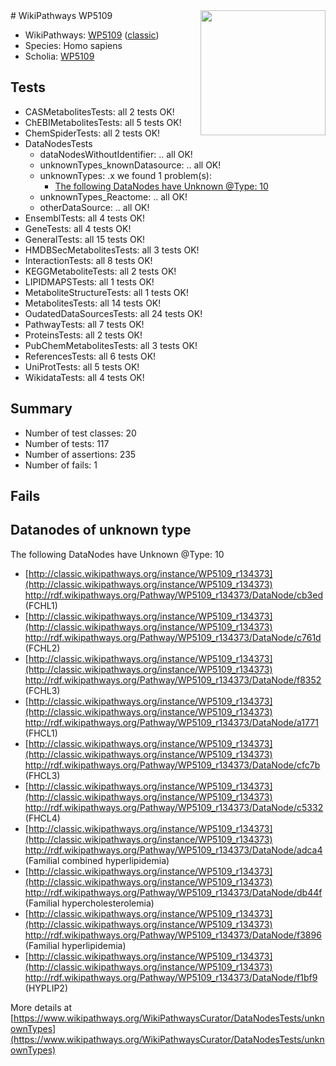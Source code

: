<img style="float: right; width: 200px" src="https://upload.wikimedia.org/wikipedia/commons/thumb/8/83/Wplogo_with_text_500.png/640px-Wplogo_with_text_500.png" />
# WikiPathways WP5109

* WikiPathways: [WP5109](https://wikipathways.org/pathways/WP5109) ([classic](https://classic.wikipathways.org/instance/WP5109))
* Species: Homo sapiens
* Scholia: [WP5109](https://scholia.toolforge.org/wikipathways/WP5109)
## Tests
* CASMetabolitesTests: all 2 tests OK!
* ChEBIMetabolitesTests: all 5 tests OK!
* ChemSpiderTests: all 2 tests OK!
* DataNodesTests
    * dataNodesWithoutIdentifier: .. all OK!
    * unknownTypes_knownDatasource: .. all OK!
    * unknownTypes: .x we found 1 problem(s):
        * [The following DataNodes have Unknown @Type: 10](#ef950831)
    * unknownTypes_Reactome: .. all OK!
    * otherDataSource: .. all OK!
* EnsemblTests: all 4 tests OK!
* GeneTests: all 4 tests OK!
* GeneralTests: all 15 tests OK!
* HMDBSecMetabolitesTests: all 3 tests OK!
* InteractionTests: all 8 tests OK!
* KEGGMetaboliteTests: all 2 tests OK!
* LIPIDMAPSTests: all 1 tests OK!
* MetaboliteStructureTests: all 1 tests OK!
* MetabolitesTests: all 14 tests OK!
* OudatedDataSourcesTests: all 24 tests OK!
* PathwayTests: all 7 tests OK!
* ProteinsTests: all 2 tests OK!
* PubChemMetabolitesTests: all 3 tests OK!
* ReferencesTests: all 6 tests OK!
* UniProtTests: all 5 tests OK!
* WikidataTests: all 4 tests OK!


## Summary

* Number of test classes: 20
* Number of tests: 117
* Number of assertions: 235
* Number of fails: 1

## Fails

<a name="ef950831" />

## Datanodes of unknown type

The following DataNodes have Unknown @Type: 10

* [http://classic.wikipathways.org/instance/WP5109_r134373](http://classic.wikipathways.org/instance/WP5109_r134373) http://rdf.wikipathways.org/Pathway/WP5109_r134373/DataNode/cb3ed (FCHL1)
* [http://classic.wikipathways.org/instance/WP5109_r134373](http://classic.wikipathways.org/instance/WP5109_r134373) http://rdf.wikipathways.org/Pathway/WP5109_r134373/DataNode/c761d (FCHL2)
* [http://classic.wikipathways.org/instance/WP5109_r134373](http://classic.wikipathways.org/instance/WP5109_r134373) http://rdf.wikipathways.org/Pathway/WP5109_r134373/DataNode/f8352 (FCHL3)
* [http://classic.wikipathways.org/instance/WP5109_r134373](http://classic.wikipathways.org/instance/WP5109_r134373) http://rdf.wikipathways.org/Pathway/WP5109_r134373/DataNode/a1771 (FHCL1)
* [http://classic.wikipathways.org/instance/WP5109_r134373](http://classic.wikipathways.org/instance/WP5109_r134373) http://rdf.wikipathways.org/Pathway/WP5109_r134373/DataNode/cfc7b (FHCL3)
* [http://classic.wikipathways.org/instance/WP5109_r134373](http://classic.wikipathways.org/instance/WP5109_r134373) http://rdf.wikipathways.org/Pathway/WP5109_r134373/DataNode/c5332 (FHCL4)
* [http://classic.wikipathways.org/instance/WP5109_r134373](http://classic.wikipathways.org/instance/WP5109_r134373) http://rdf.wikipathways.org/Pathway/WP5109_r134373/DataNode/adca4 (Familial combined hyperlipidemia)
* [http://classic.wikipathways.org/instance/WP5109_r134373](http://classic.wikipathways.org/instance/WP5109_r134373) http://rdf.wikipathways.org/Pathway/WP5109_r134373/DataNode/db44f (Familial hypercholesterolemia)
* [http://classic.wikipathways.org/instance/WP5109_r134373](http://classic.wikipathways.org/instance/WP5109_r134373) http://rdf.wikipathways.org/Pathway/WP5109_r134373/DataNode/f3896 (Familial hyperlipidemia)
* [http://classic.wikipathways.org/instance/WP5109_r134373](http://classic.wikipathways.org/instance/WP5109_r134373) http://rdf.wikipathways.org/Pathway/WP5109_r134373/DataNode/f1bf9 (HYPLIP2)


More details at [https://www.wikipathways.org/WikiPathwaysCurator/DataNodesTests/unknownTypes](https://www.wikipathways.org/WikiPathwaysCurator/DataNodesTests/unknownTypes)

